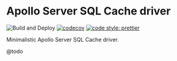 # Apollo Server SQL Cache driver

![Build and Deploy](https://github.com/MatissJanis/apollo-server-sql-cache/workflows/Build%20and%20Deploy/badge.svg)
[![codecov](https://codecov.io/gh/MatissJanis/apollo-server-sql-cache/branch/master/graph/badge.svg)](https://codecov.io/gh/MatissJanis/apollo-server-sql-cache)
[![code style: prettier](https://img.shields.io/badge/code_style-prettier-ff69b4.svg?style=flat-square)](https://github.com/prettier/prettier)

Minimalistic Apollo Server SQL Cache driver.

@todo
